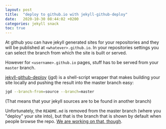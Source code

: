 ```yaml
---
layout: post
title:  "deploy to github.io with jekyll-github-deploy"
date:   2020-10-30 08:44:02 +0200
categories: jekyll snack
toc: true
---
```


At github you can have jekyll generated sites for your repositories and they
will be published at `<whatever>.github.io`. In your repositories settings you
can select the branch from which the site is built or served.

However for `<username>.github.io` pages, stuff has to be served from your
`master` branch.

[jekyll-github-deploy](https://github.com/yegor256/jekyll-github-deploy) (jgd) is a shell-script wrapper that makes building
your site locally and pushing the result into the master branch easy:

```bash
jgd --branch-from=source --branch=master
```

(That means that your jekyll sources are to be found in another branch)

Unfortunately, the `README.md` is removed from the master branch (where you
"deploy" your site into), but that is the branch that is shown by default when
people browse the repo. [We are working on that, though](https://github.com/yegor256/jekyll-github-deploy/issues/32).
